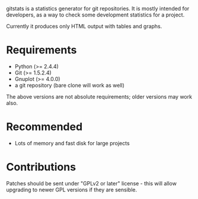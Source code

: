 gitstats is a statistics generator for git repositories.  It is mostly intended
for developers, as a way to check some development statistics for a project.

Currently it produces only HTML output with tables and graphs.

Requirements
============
- Python (>= 2.4.4)
- Git (>= 1.5.2.4)
- Gnuplot (>= 4.0.0)
- a git repository (bare clone will work as well)

The above versions are not absolute requirements; older versions may work also.

Recommended
===========
- Lots of memory and fast disk for large projects

Contributions
=============
Patches should be sent under "GPLv2 or later" license - this will allow
upgrading to newer GPL versions if they are sensible.
